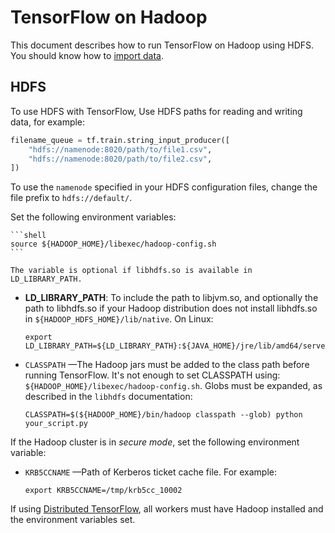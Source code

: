 # TensorFlow on Hadoop

This document describes how to run TensorFlow on Hadoop using HDFS. You should
know how to [import data](../guide/datasets).

## HDFS

To use HDFS with TensorFlow, Use HDFS paths for reading and writing data, for
example:

```python
filename_queue = tf.train.string_input_producer([
    "hdfs://namenode:8020/path/to/file1.csv",
    "hdfs://namenode:8020/path/to/file2.csv",
])
```

To use the `namenode` specified in your HDFS configuration files, change the file
prefix to `hdfs://default/`.

Set the following environment variables:

    ```shell
    source ${HADOOP_HOME}/libexec/hadoop-config.sh
    ```
    
    The variable is optional if libhdfs.so is available in LD_LIBRARY_PATH.

*   **LD_LIBRARY_PATH**: To include the path to libjvm.so, and optionally the path
    to libhdfs.so if your Hadoop distribution does not install libhdfs.so in
    `${HADOOP_HDFS_HOME}/lib/native`. On Linux:

    ```shell
    export LD_LIBRARY_PATH=${LD_LIBRARY_PATH}:${JAVA_HOME}/jre/lib/amd64/server
    ```

* `CLASSPATH` —The Hadoop jars must be added to the class path before running
  TensorFlow. It's not enough to set CLASSPATH using:
  `${HADOOP_HOME}/libexec/hadoop-config.sh`. Globs must be expanded, as described
  in the `libhdfs` documentation:

    ```shell
    CLASSPATH=$(${HADOOP_HOME}/bin/hadoop classpath --glob) python your_script.py
    ```

If the Hadoop cluster is in *secure mode*, set the following environment variable:

* `KRB5CCNAME` —Path of Kerberos ticket cache file. For example:

  ```shell
  export KRB5CCNAME=/tmp/krb5cc_10002
  ```

If using [Distributed TensorFlow](./distributed.md), all workers must have Hadoop
installed and the environment variables set.
